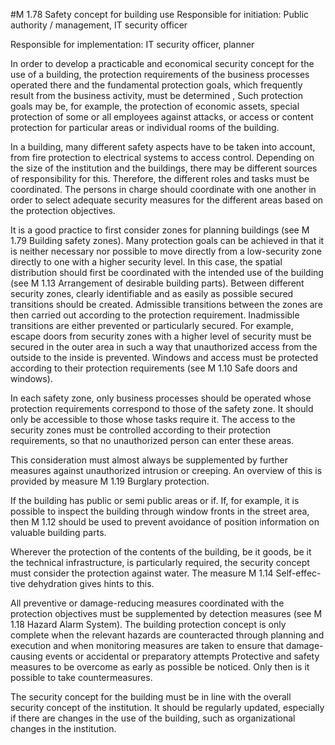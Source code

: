 #M 1.78 Safety concept for building use
Responsible for initiation: Public authority / management, IT security officer

Responsible for implementation: IT security officer, planner

In order to develop a practicable and economical security concept for the use of a building, the protection requirements of the business processes operated there and the fundamental protection goals, which frequently result from the business activity, must be determined , Such protection goals may be, for example, the protection of economic assets, special protection of some or all employees against attacks, or access or content protection for particular areas or individual rooms of the building.

In a building, many different safety aspects have to be taken into account, from fire protection to electrical systems to access control. Depending on the size of the institution and the buildings, there may be different sources of responsibility for this. Therefore, the different roles and tasks must be coordinated. The persons in charge should coordinate with one another in order to select adequate security measures for the different areas based on the protection objectives.

It is a good practice to first consider zones for planning buildings (see M 1.79 Building safety zones). Many protection goals can be achieved in that it is neither necessary nor possible to move directly from a low-security zone directly to one with a higher security level. In this case, the spatial distribution should first be coordinated with the intended use of the building (see M 1.13 Arrangement of desirable building parts). Between different security zones, clearly identifiable and as easily as possible secured transitions should be created. Admissible transitions between the zones are then carried out according to the protection requirement. Inadmissible transitions are either prevented or particularly secured. For example, escape doors from security zones with a higher level of security must be secured in the outer area in such a way that unauthorized access from the outside to the inside is prevented. Windows and access must be protected according to their protection requirements (see M 1.10 Safe doors and windows).

In each safety zone, only business processes should be operated whose protection requirements correspond to those of the safety zone. It should only be accessible to those whose tasks require it. The access to the security zones must be controlled according to their protection requirements, so that no unauthorized person can enter these areas.

This consideration must almost always be supplemented by further measures against unauthorized intrusion or creeping. An overview of this is provided by measure M 1.19 Burglary protection.

If the building has public or semi public areas or if. If, for example, it is possible to inspect the building through window fronts in the street area, then M 1.12 should be used to prevent avoidance of position information on valuable building parts.

Wherever the protection of the contents of the building, be it goods, be it the technical infrastructure, is particularly required, the security concept must consider the protection against water. The measure M 1.14 Self-effec- tive dehydration gives hints to this.

All preventive or damage-reducing measures coordinated with the protection objectives must be supplemented by detection measures (see M 1.18 Hazard Alarm System). The building protection concept is only complete when the relevant hazards are counteracted through planning and execution and when monitoring measures are taken to ensure that damage-causing events or accidental or preparatory attempts Protective and safety measures to be overcome as early as possible be noticed. Only then is it possible to take countermeasures.

The security concept for the building must be in line with the overall security concept of the institution. It should be regularly updated, especially if there are changes in the use of the building, such as organizational changes in the institution.



